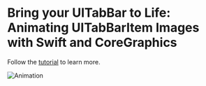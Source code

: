 # Bring your UITabBar to Life: Animating UITabBarItem Images with Swift and CoreGraphics

Follow the [tutorial](https://medium.com/@werry_paxman/bring-your-uitabbar-to-life-animating-uitabbaritem-images-with-swift-and-coregraphics) to learn more.

![Animation](https://thumbs.gfycat.com/VengefulAmpleAnhinga-size_restricted.gif)
